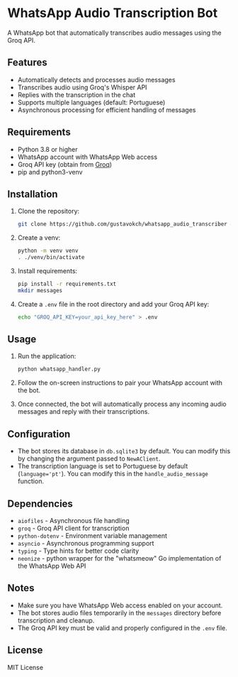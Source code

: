 # WhatsApp Audio Transcription Bot

A WhatsApp bot that automatically transcribes audio messages using the Groq API.

## Features

- Automatically detects and processes audio messages
- Transcribes audio using Groq's Whisper API
- Replies with the transcription in the chat
- Supports multiple languages (default: Portuguese)
- Asynchronous processing for efficient handling of messages

## Requirements

- Python 3.8 or higher
- WhatsApp account with WhatsApp Web access
- Groq API key (obtain from [Groq](https://www.groq.com/))
- pip and python3-venv

## Installation

1. Clone the repository:
   ```bash
   git clone https://github.com/gustavokch/whatsapp_audio_transcriber && cd whatsapp_audio_transcriber
   ```

2. Create a venv:
   ```bash
   python -m venv venv
   . ./venv/bin/activate
   ```

3. Install requirements:
   ```bash
   pip install -r requirements.txt
   mkdir messages
   ```

4. Create a `.env` file in the root directory and add your Groq API key:
   ```bash
   echo "GROQ_API_KEY=your_api_key_here" > .env
   ```

## Usage

1. Run the application:
   ```bash
   python whatsapp_handler.py
   ```

2. Follow the on-screen instructions to pair your WhatsApp account with the bot.

3. Once connected, the bot will automatically process any incoming audio messages and reply with their transcriptions.

## Configuration

- The bot stores its database in `db.sqlite3` by default. You can modify this by changing the argument passed to `NewAClient`.
- The transcription language is set to Portuguese by default (`language='pt'`). You can modify this in the `handle_audio_message` function.

## Dependencies

- `aiofiles` - Asynchronous file handling
- `groq` - Groq API client for transcription
- `python-dotenv` - Environment variable management
- `asyncio` - Asynchronous programming support
- `typing` - Type hints for better code clarity
- `neonize` - python wrapper for the "whatsmeow" Go implementation of the WhatsApp Web API 

## Notes

- Make sure you have WhatsApp Web access enabled on your account.
- The bot stores audio files temporarily in the `messages` directory before transcription and cleanup.
- The Groq API key must be valid and properly configured in the `.env` file.

## License

MIT License
